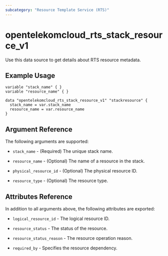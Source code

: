 ```yaml
---
subcategory: "Resource Template Service (RTS)"
---
```


# opentelekomcloud_rts_stack_resource_v1

Use this data source to get details about RTS resource metadata.

## Example Usage

```hcl
variable "stack_name" { }
variable "resource_name" { }

data "opentelekomcloud_rts_stack_resource_v1" "stackresource" {
  stack_name = var.stack_name
  resource_name = var.resource_name
}
```

## Argument Reference

The following arguments are supported:

* `stack_name` - (Required) The unique stack name.

* `resource_name` - (Optional) The name of a resource in the stack.

* `physical_resource_id` - (Optional) The physical resource ID.

* `resource_type` - (Optional) The resource type.


## Attributes Reference

In addition to all arguments above, the following attributes are exported:

* `logical_resource_id` - The logical resource ID.

* `resource_status` - The status of the resource.

* `resource_status_reason` - The resource operation reason.

* `required_by` - Specifies the resource dependency.
